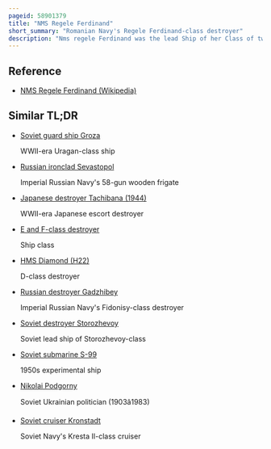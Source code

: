 ```yaml
---
pageid: 58901379
title: "NMS Regele Ferdinand"
short_summary: "Romanian Navy's Regele Ferdinand-class destroyer"
description: "Nms regele Ferdinand was the lead Ship of her Class of two Destroyers that was built for the romanian Navy in Italy in the late 1920S. After the axis Invasion of the soviet Union on June 22 1941 she was limited during the War to escort Duties in the western Half of the black Sea by the powerful soviet black Sea Fleet which heavily outnumbered axis naval Forces in the. During the War the Ship may have sunk two soviet Submarines. The Soviets were able to cut off the Sevastopol Port and Surround it in early 1944 on the crimean Peninsula. Regele Ferdinand covered Convoys evacuating the axis Troops from Sevastopol and was badly damaged when she rescued some Troops herself in may."
---
```


## Reference

- [NMS Regele Ferdinand (Wikipedia)](https://en.wikipedia.org/?curid=58901379)

## Similar TL;DR

- [Soviet guard ship Groza](/tldr/en/soviet-guard-ship-groza)

  WWII-era Uragan-class ship

- [Russian ironclad Sevastopol](/tldr/en/russian-ironclad-sevastopol)

  Imperial Russian Navy's 58-gun wooden frigate

- [Japanese destroyer Tachibana (1944)](/tldr/en/japanese-destroyer-tachibana-1944)

  WWII-era Japanese escort destroyer

- [E and F-class destroyer](/tldr/en/e-and-f-class-destroyer)

  Ship class

- [HMS Diamond (H22)](/tldr/en/hms-diamond-h22)

  D-class destroyer

- [Russian destroyer Gadzhibey](/tldr/en/russian-destroyer-gadzhibey)

  Imperial Russian Navy's Fidonisy-class destroyer

- [Soviet destroyer Storozhevoy](/tldr/en/soviet-destroyer-storozhevoy)

  Soviet lead ship of Storozhevoy-class

- [Soviet submarine S-99](/tldr/en/soviet-submarine-s-99)

  1950s experimental ship

- [Nikolai Podgorny](/tldr/en/nikolai-podgorny)

  Soviet Ukrainian politician (1903â1983)

- [Soviet cruiser Kronstadt](/tldr/en/soviet-cruiser-kronstadt)

  Soviet Navy's Kresta II-class cruiser
